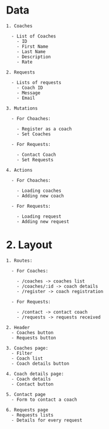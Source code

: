 # Data

    1. Coaches

      - List of Coaches
        - ID
        - First Name
        - Last Name
        - Description
        - Rate

    2. Requests

      - Lists of requests
        - Coach ID
        - Message
        - Email

    3. Mutations

      - For Choaches:

        - Register as a coach
        - Set Coaches

      - For Requests:

        - Contact Coach
        - Set Requests

    4. Actions

      - For Choaches:

        - Loading coaches
        - Adding new coach

      - For Requests:

        - Loading request
        - Adding new request

# 2. Layout

    1. Routes:

      - For Coaches:

        - /coaches -> coaches list
        - /coaches/:id -> coach details
        - /register -> coach registration

      - For Requests:

        - /contact -> contact coach
        - /requests -> requests received

    2. Header
      - Coaches button
      - Requests button

    3. Coaches page:
      - Filter
      - Coach list
      - Coach details button

    4. Coach details page:
      - Coach details
      - Contact button

    5. Contact page
      - Form to contact a coach

    6. Requests page
      - Requests lists
      - Details for every request
